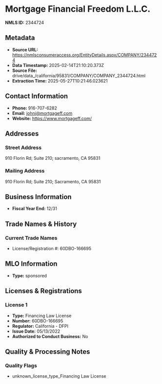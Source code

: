 # Mortgage Financial Freedom L.L.C.

**NMLS ID:** 2344724

## Metadata
- **Source URL:** https://nmlsconsumeraccess.org/EntityDetails.aspx/COMPANY/2344724
- **Data Timestamp:** 2025-02-14T21:10:20.373Z
- **Source File:** drive/data_/california/95831/COMPANY/COMPANY_2344724.html
- **Extraction Time:** 2025-05-27T10:21:46.023621

## Contact Information
- **Phone:** 916-707-6282
- **Email:** johni@mortgageff.com
- **Website:** https://www.mortgageff.com/

## Addresses
### Street Address
910 Florin Rd; Suite 210; sacramento, CA 95831

### Mailing Address
910 Florin Rd; Suite 210; Sacramento, CA 95831

## Business Information
- **Fiscal Year End:** 12/31

## Trade Names & History
### Current Trade Names
- License/Registration #: 60DBO-166695

## MLO Information
- **Type:** sponsored

## Licenses & Registrations

### License 1
- **Type:** Financing Law License
- **Number:** 60DBO-166695
- **Regulator:** California - DFPI
- **Issue Date:** 05/13/2022
- **Authorized to Conduct Business:** No

## Quality & Processing Notes
### Quality Flags
- unknown_license_type_Financing Law License
